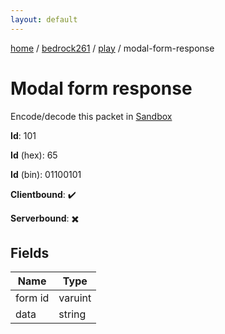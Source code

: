 ```yaml
---
layout: default
---
```


[home](/)  /  [bedrock261](/protocol/bedrock261)  /  [play](/protocol/bedrock261/play)  /  modal-form-response

# Modal form response

Encode/decode this packet in [Sandbox](../../../sandbox/bedrock261#Play.ModalFormResponse)

**Id**: 101

**Id** (hex): 65

**Id** (bin): 01100101

**Clientbound**: ✔️

**Serverbound**: ✖️

## Fields

Name | Type
---|---
form id | varuint
data | string
